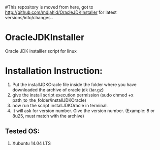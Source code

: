 #This repository is moved from here, got to http://github.com/mdjahid/OracleJDKInstaller for latest versions/info/changes..


OracleJDKInstaller
==================

Oracle JDK installler script for linux

Installation Instruction:
=========================

1. Put the installJDKOracle file inside the folder where you have downloaded the archive of oracle jdk (tar.gz)
2. give the install script execution permission (sudo chmod +x path_to_the_folder/installJDKOracle)
3. now run the script installJDKOracle in terminal.
4. It will ask for version number. Give the version number. (Example: 8 or 8u25, must match with the archive)


Tested OS:
----------
1. Xubuntu 14.04 LTS
